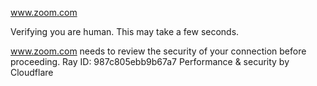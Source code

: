 www.zoom.com

Verifying you are human. This may take a few seconds.

www.zoom.com needs to review the security of your connection before proceeding.
Ray ID: 987c805ebb9b67a7
Performance & security by Cloudflare